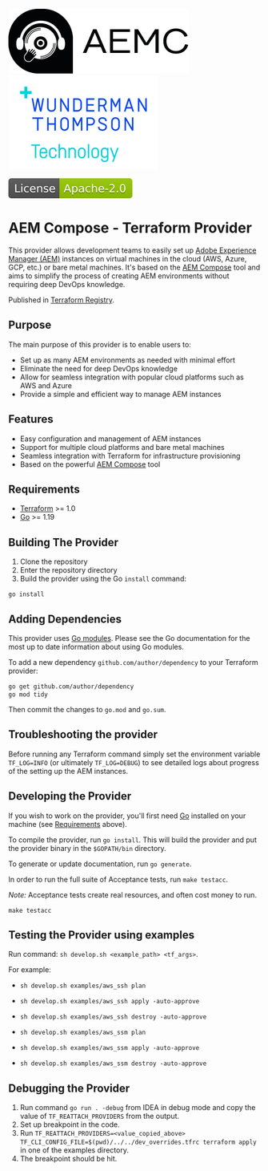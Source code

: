 ![AEM Compose Logo](docs/logo-with-text.png)
[![WTT Logo](docs/wtt-logo.png)](https://www.wundermanthompson.com/service/technology)

[![Apache License, Version 2.0, January 2004](docs/apache-license-badge.svg)](http://www.apache.org/licenses/)

# AEM Compose - Terraform Provider

This provider allows development teams to easily set up [Adobe Experience Manager (AEM)](https://business.adobe.com/products/experience-manager/adobe-experience-manager.html) instances on virtual machines in the cloud (AWS, Azure, GCP, etc.) or bare metal machines.
It's based on the [AEM Compose](https://github.com/wttech/aemc) tool and aims to simplify the process of creating AEM environments without requiring deep DevOps knowledge.

Published in [Terraform Registry](https://registry.terraform.io/providers/wttech/aem/latest/docs).

## Purpose

The main purpose of this provider is to enable users to:

- Set up as many AEM environments as needed with minimal effort
- Eliminate the need for deep DevOps knowledge
- Allow for seamless integration with popular cloud platforms such as AWS and Azure
- Provide a simple and efficient way to manage AEM instances

## Features

- Easy configuration and management of AEM instances
- Support for multiple cloud platforms and bare metal machines
- Seamless integration with Terraform for infrastructure provisioning
- Based on the powerful [AEM Compose](https://github.com/wttech/aemc) tool

## Requirements

- [Terraform](https://developer.hashicorp.com/terraform/downloads) >= 1.0
- [Go](https://golang.org/doc/install) >= 1.19

## Building The Provider

1. Clone the repository
1. Enter the repository directory
1. Build the provider using the Go `install` command:

```shell
go install
```

## Adding Dependencies

This provider uses [Go modules](https://github.com/golang/go/wiki/Modules).
Please see the Go documentation for the most up to date information about using Go modules.

To add a new dependency `github.com/author/dependency` to your Terraform provider:

```shell
go get github.com/author/dependency
go mod tidy
```

Then commit the changes to `go.mod` and `go.sum`.

## Troubleshooting the provider

Before running any Terraform command simply set the environment variable `TF_LOG=INFO` (or ultimately `TF_LOG=DEBUG`) to see detailed logs about progress of the setting up the AEM instances.

## Developing the Provider

If you wish to work on the provider, you'll first need [Go](http://www.golang.org) installed on your machine (see [Requirements](#requirements) above).

To compile the provider, run `go install`. This will build the provider and put the provider binary in the `$GOPATH/bin` directory.

To generate or update documentation, run `go generate`.

In order to run the full suite of Acceptance tests, run `make testacc`.

*Note:* Acceptance tests create real resources, and often cost money to run.

```shell
make testacc
```

## Testing the Provider using examples

Run command: `sh develop.sh <example_path> <tf_args>`.

For example: 

- `sh develop.sh examples/aws_ssh plan`
- `sh develop.sh examples/aws_ssh apply -auto-approve`
- `sh develop.sh examples/aws_ssh destroy -auto-approve`

- `sh develop.sh examples/aws_ssm plan`
- `sh develop.sh examples/aws_ssm apply -auto-approve`
- `sh develop.sh examples/aws_ssm destroy -auto-approve`

## Debugging the Provider

1. Run command `go run . -debug` from IDEA in debug mode and copy the value of `TF_REATTACH_PROVIDERS` from the output.
2. Set up breakpoint in the code.
3. Run `TF_REATTACH_PROVIDERS=<value_copied_above> TF_CLI_CONFIG_FILE=$(pwd)/../../dev_overrides.tfrc terraform apply` in one of the examples directory.
4. The breakpoint should be hit.
